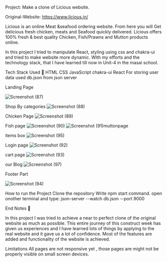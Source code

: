 
Project: Make a clone of Licious website.

Original-Website: https://www.licious.in/


Licious is an online Meat &seafood ordering website. From here you will Get delicious fresh chicken, meats and Seafood quickly delivered. Licious offers 100% fresh & best quality Chicken, Fish/Prawns and Mutton products online.

In this project I tried to manipulate React, styling using css and chakra-ui and tried to make website more dynamic. With my efforts and the technology stack, that I have learned till now in Unit-4 in the masai school.

Tech Stack Used 🌟
HTML
CSS
JavaScript
chakra-ui
React
For storing user data used db.json from json server

Landing Page

![Screenshot (87)](https://user-images.githubusercontent.com/101566430/180646781-6ebf47e4-9f49-4b8b-a283-acb7531db21d.png)

Shop By categories
![Screenshot (88)](https://user-images.githubusercontent.com/101566430/180646570-5b7db958-384c-4fe9-ac73-1e207f1817fa.png)

Chicken Page
![Screenshot (89)](https://user-images.githubusercontent.com/101566430/180646792-f62ac504-9493-470c-9db4-a17c437ae3c4.png)

Fish page
![Screenshot (90)](https://user-images.githubusercontent.com/101566430/180646810-249a3641-e301-46d4-ab64-14f8f0321045.png)
 ![Screenshot (91)](https://user-images.githubusercontent.com/101566430/180646966-244c03b5-6f0a-4e74-85ef-adaa54bf4efc.png)muttonpage
 
 
items box 
![Screenshot (95)](https://user-images.githubusercontent.com/101566430/180646874-e687fd4b-0661-4d3c-8855-1199da024bb2.png)

Login page
![Screenshot (92)](https://user-images.githubusercontent.com/101566430/180646903-ab92ff51-92b1-481a-8596-d9a15abe755d.png)

cart page
![Screenshot (93)](https://user-images.githubusercontent.com/101566430/180646912-6dcbb0ad-f536-4f41-bda6-9beb7dde39a4.png)

our Blog
![Screenshot (97)](https://user-images.githubusercontent.com/101566430/180646930-1a0cce05-c9c3-41df-91c6-aa5d5ec4bb5e.png)
  
  
  Footer Part
  
![Screenshot (94)](https://user-images.githubusercontent.com/101566430/180646976-a3b3d2ea-1a69-473f-9488-86c5f734a621.png)
  


How to run the Project
Clone the repository
Write npm start command.
open onother terminal and type: json-server --watch db.json --port 9000


End Notes 📑

In this project I was tried to achieve a near to perfect clone of the original website as much as possible. This entire journey of this construct week has given us experiences and I have learned lots of things by applying to the real website and it gave us a lot of confidence. Most of the features are added and functionality of the website is achieved.

Limitations
All pages are not responsive yet , those pages are might not be properly visible on small screen devices.
